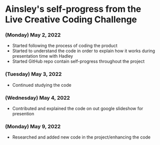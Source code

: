 # Ainsley's self-progress from the Live Creative Coding Challenge

### (Monday) May 2, 2022
- Started following the process of coding the product <br>
- Started to understand the code in order to explain how it works during presentation time with Hadley <br>
- Started GitHub repo contain self-progress throughout the project <br>


### (Tuesday) May 3, 2022
- Continued studying the code

### (Wednesday) May 4, 2022
- Contributed and explained the code on out google slideshow for presention

### (Monday) May 9, 2022
- Researched and added new code in the project/enhancing the code
